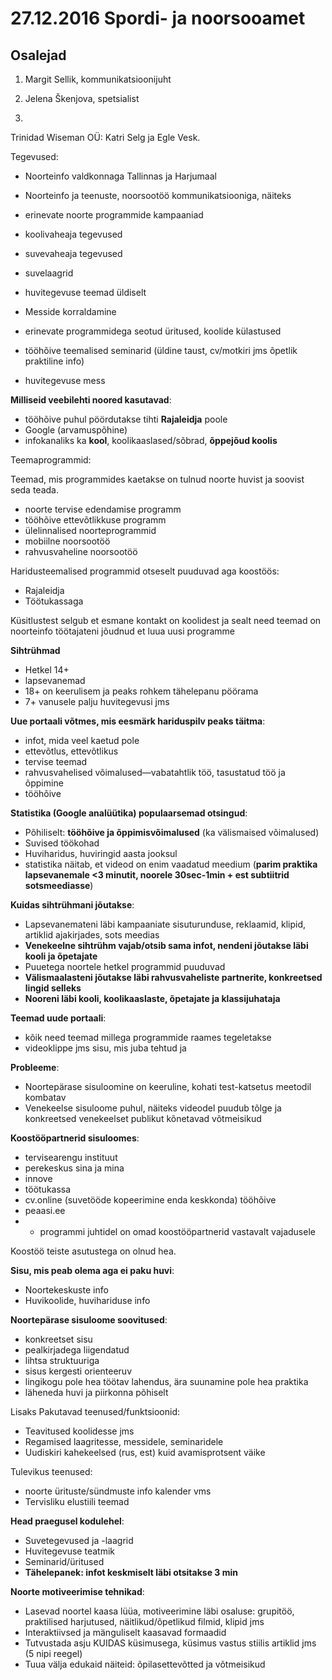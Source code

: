 
# 27.12.2016 Spordi- ja noorsooamet

## Osalejad

1. Margit Sellik, kommunikatsioonijuht
2. Jelena Škenjova, spetsialist

3.

Trinidad Wiseman OÜ: Katri Selg ja Egle Vesk.

Tegevused:
* Noorteinfo valdkonnaga Tallinnas ja Harjumaal
 *	Noorteinfo ja teenuste, noorsootöö kommunikatsiooniga, näiteks
 *	erinevate noorte programmide kampaaniad
 *	koolivaheaja tegevused
 *	suvevaheaja tegevused
 *	suvelaagrid
 *	huvitegevuse teemad üldiselt

* Messide korraldamine
 *	erinevate programmidega seotud üritused, koolide külastused
 *	tööhõive teemalised seminarid (üldine taust, cv/motkiri jms õpetlik praktiline info)
 *  huvitegevuse mess


**Milliseid veebilehti noored kasutavad**:

* tööhõive puhul pöördutakse tihti **Rajaleidja** poole
* Google (arvamuspõhine)
* infokanaliks ka **kool**, koolikaaslased/sõbrad, **õppejõud koolis**

Teemaprogrammid: 

Teemad, mis programmides kaetakse on tulnud noorte huvist ja soovist seda teada.
 * noorte tervise edendamise programm
 * tööhõive ettevõtlikkuse programm
 * ülelinnalised noorteprogrammid
 * mobiilne noorsootöö 
 * rahvusvaheline noorsootöö 

Haridusteemalised programmid otseselt puuduvad aga koostöös:
* Rajaleidja
* Töötukassaga


Küsitlustest selgub et esmane kontakt on koolidest ja sealt need teemad on noorteinfo töötajateni jõudnud et luua uusi programme

**Sihtrühmad**

* Hetkel 14+
* lapsevanemad
* 18+ on keerulisem ja peaks rohkem tähelepanu pöörama
* 7+ vanusele palju huvitegevusi jms

**Uue portaali võtmes, mis eesmärk hariduspilv peaks täitma**:

*	infot, mida veel kaetud pole 
* ettevõtlus, ettevõtlikus
*	tervise teemad
* rahvusvahelised võimalused—vabatahtlik töö, tasustatud töö ja õppimine
* tööhõive

**Statistika (Google analüütika) populaarsemad otsingud**:

* Põhiliselt: **tööhõive ja õppimisvõimalused** (ka välismaised võimalused)
*	Suvised töökohad
*	Huviharidus, huviringid aasta jooksul
* statistika näitab, et videod on enim vaadatud meedium (**parim praktika lapsevanemale <3 minutit, noorele 30sec-1min + est subtiitrid sotsmeediasse**) 

**Kuidas sihtrühmani jõutakse**:

*	Lapsevanemateni läbi kampaaniate sisuturunduse, reklaamid, klipid, artiklid ajakirjades, sots meedias 
*	**Venekeelne sihtrühm vajab/otsib sama infot, nendeni jõutakse läbi kooli ja õpetajate**
*	Puuetega noortele hetkel programmid puuduvad 
*	**Välismaalasteni jõutakse läbi rahvusvaheliste partnerite, konkreetsed lingid selleks**
*	**Nooreni läbi kooli, koolikaaslaste, õpetajate ja klassijuhataja**


**Teemad uude portaali**:

*	kõik need teemad millega programmide raames tegeletakse
*	videoklippe jms sisu, mis juba tehtud ja 

**Probleeme**:

* Noortepärase sisuloomine on keeruline, kohati test-katsetus meetodil kombatav
* Venekeelse sisuloome puhul, näiteks videodel puudub tõlge ja konkreetsed venekeelset publikut kõnetavad võtmeisikud

**Koostööpartnerid sisuloomes**:

* tervisearengu instituut
* perekeskus sina ja mina
* innove
* töötukassa
* cv.online (suvetööde kopeerimine enda keskkonda) tööhõive
* peaasi.ee
* + programmi juhtidel on omad koostööpartnerid vastavalt vajadusele

Koostöö teiste asutustega on olnud hea.

**Sisu, mis peab olema aga ei paku huvi**:
* Noortekeskuste info
* Huvikoolide, huvihariduse info

**Noortepärase sisuloome soovitused**: 

* konkreetset sisu
* pealkirjadega liigendatud
* lihtsa struktuuriga
* sisus kergesti orienteeruv 
* lingikogu pole hea töötav lahendus, ära suunamine pole hea praktika
* läheneda huvi ja piirkonna põhiselt

Lisaks
Pakutavad teenused/funktsioonid:
* Teavitused koolidesse jms
* Regamised laagritesse, messidele, seminaridele
* Uudiskiri kahekeelsed (rus, est) kuid avamisprotsent väike

Tulevikus teenused:
* noorte ürituste/sündmuste info kalender vms 
* Tervisliku elustiili teemad

**Head praegusel kodulehel**:

* Suvetegevused ja -laagrid
* Huvitegevuse teatmik
* Seminarid/üritused
* **Tähelepanek: infot keskmiselt läbi otsitakse 3 min**

**Noorte motiveerimise tehnikad**:

* Lasevad noortel kaasa lüüa, motiveerimine läbi osaluse: grupitöö, praktilised harjutused, näitlikud/õpetlikud filmid, klipid jms
* Interaktiivsed ja mänguliselt kaasavad formaadid
* Tutvustada asju KUIDAS küsimusega, küsimus vastus stiilis artiklid jms (5 nipi reegel) 
* Tuua välja edukaid näiteid: õpilasettevõtted ja võtmeisikud


